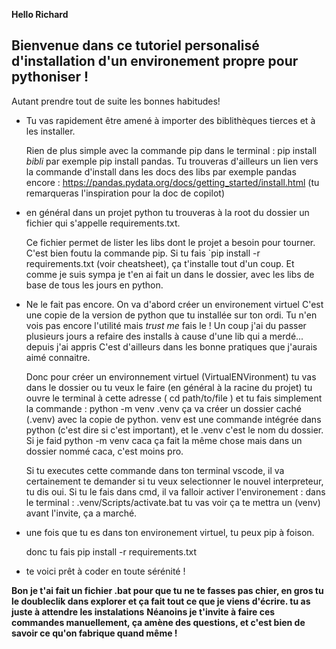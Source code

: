 **Hello Richard**

Bienvenue dans ce tutoriel personalisé d'installation d'un environement propre pour pythoniser !
---

Autant prendre tout de suite les bonnes habitudes! 

* Tu vas rapidement être amené à importer des biblithèques tierces et à les installer.
    
    Rien de plus simple avec la commande pip dans le terminal : 
    pip install *bibli*
    par exemple pip install pandas. 
    Tu trouveras d'ailleurs un lien vers la commande d'install dans les docs des libs
    par exemple pandas encore : https://pandas.pydata.org/docs/getting_started/install.html (tu remarqueras l'inspiration pour la doc de copilot)

* en général dans un projet python tu trouveras à la root du dossier un fichier qui s'appelle requirements.txt.

    Ce fichier permet de lister les libs dont le projet a besoin pour tourner. 
    C'est bien foutu la commande pip. 
    Si tu fais `pip install -r requirements.txt (voir cheatsheet), ça t'installe tout d'un coup. 
    Et comme je suis sympa je t'en ai fait un dans le dossier, avec les libs de base de tous les jours en python.

* Ne le fait pas encore. On va d'abord créer un environement virtuel 
    C'est une copie de la version de python que tu installée sur ton ordi. 
    Tu n'en vois pas encore l'utilité mais *trust me* fais le ! 
    Un coup j'ai du passer plusieurs jours a refaire des installs à cause d'une lib qui a merdé... depuis j'ai appris
    C'est d'ailleurs dans les bonne pratiques que j'aurais aimé connaitre. 

    Donc pour créer un environnement virtuel (VirtualENVironment) tu vas dans le dossier ou tu veux le faire (en général à la racine du projet)
    tu ouvre le terminal à cette adresse ( cd path/to/file ) 
    et tu fais simplement la commande : python -m venv .venv
    ça va créer un dossier caché (.venv) avec la copie de python. 
    venv est une commande intégrée dans python (c'est dire si c'est important), et le .venv c'est le nom du dossier. 
    Si je faid python -m venv caca ça fait la même chose mais dans un dossier nommé caca, c'est moins pro.

    Si tu executes cette commande dans ton terminal vscode, il va certainement te demander si tu veux selectionner le nouvel interpreteur, tu dis oui.
    Si tu le fais dans cmd, il va falloir activer l'environement :
    dans le terminal : .venv/Scripts/activate.bat
    tu vas voir ça te mettra un (venv) avant l'invite, ça a marché. 

* une fois que tu es dans ton environement virtuel, tu peux pip à foison. 

    donc tu fais pip install -r requirements.txt 

* te voici prêt à coder en toute sérénité !


**Bon je t'ai fait un fichier .bat pour que tu ne te fasses pas chier, en gros tu le doubleclik dans explorer et ça fait tout ce que je viens d'écrire. tu as juste à attendre les instalations**
**Néanoins je t'invite à faire ces commandes manuellement, ça amène des questions, et c'est bien de savoir ce qu'on fabrique quand même !**







